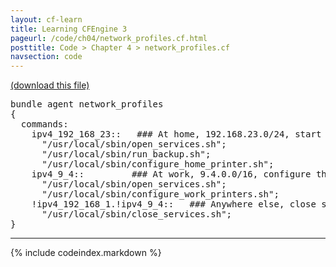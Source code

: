 ```yaml
---
layout: cf-learn
title: Learning CFEngine 3
pageurl: /code/ch04/network_profiles.cf.html
posttitle: Code > Chapter 4 > network_profiles.cf
navsection: code
---
```


[(download this file)](https://raw.github.com/zzamboni/cf-learn.info/master/src/ch04/network_profiles.cf)

<div class="highlight"><pre><span class="k">bundle</span> <span class="k">agent</span> <span class="nf">network_profiles</span>
<span class="p">{</span>
  <span class="kd">commands</span><span class="p">:</span>
    <span class="nc">ipv4_192_168_23</span><span class="p">::</span>   <span class="c">### At home, 192.168.23.0/24, start my backup</span>
      <span class="s">&quot;/usr/local/sbin/open_services.sh&quot;</span><span class="p">;</span>
      <span class="s">&quot;/usr/local/sbin/run_backup.sh&quot;</span><span class="p">;</span>
      <span class="s">&quot;/usr/local/sbin/configure_home_printer.sh&quot;</span><span class="p">;</span>
    <span class="nc">ipv4_9_4</span><span class="p">::</span>         <span class="c">### At work, 9.4.0.0/16, configure the appropriate printers</span>
      <span class="s">&quot;/usr/local/sbin/open_services.sh&quot;</span><span class="p">;</span>
      <span class="s">&quot;/usr/local/sbin/configure_work_printers.sh&quot;</span><span class="p">;</span>
    <span class="nc">!ipv4_192_168_1.!ipv4_9_4</span><span class="p">::</span>   <span class="c">### Anywhere else, close some services for additional protection</span>
      <span class="s">&quot;/usr/local/sbin/close_services.sh&quot;</span><span class="p">;</span>
<span class="p">}</span>
</pre></div>


----

{% include codeindex.markdown %}
